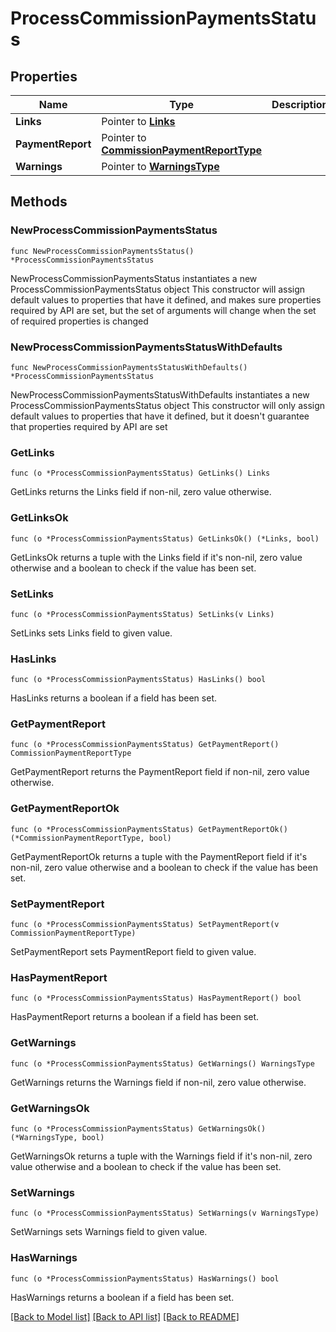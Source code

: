 # ProcessCommissionPaymentsStatus

## Properties

Name | Type | Description | Notes
------------ | ------------- | ------------- | -------------
**Links** | Pointer to [**Links**](Links.md) |  | [optional] 
**PaymentReport** | Pointer to [**CommissionPaymentReportType**](CommissionPaymentReportType.md) |  | [optional] 
**Warnings** | Pointer to [**WarningsType**](WarningsType.md) |  | [optional] 

## Methods

### NewProcessCommissionPaymentsStatus

`func NewProcessCommissionPaymentsStatus() *ProcessCommissionPaymentsStatus`

NewProcessCommissionPaymentsStatus instantiates a new ProcessCommissionPaymentsStatus object
This constructor will assign default values to properties that have it defined,
and makes sure properties required by API are set, but the set of arguments
will change when the set of required properties is changed

### NewProcessCommissionPaymentsStatusWithDefaults

`func NewProcessCommissionPaymentsStatusWithDefaults() *ProcessCommissionPaymentsStatus`

NewProcessCommissionPaymentsStatusWithDefaults instantiates a new ProcessCommissionPaymentsStatus object
This constructor will only assign default values to properties that have it defined,
but it doesn't guarantee that properties required by API are set

### GetLinks

`func (o *ProcessCommissionPaymentsStatus) GetLinks() Links`

GetLinks returns the Links field if non-nil, zero value otherwise.

### GetLinksOk

`func (o *ProcessCommissionPaymentsStatus) GetLinksOk() (*Links, bool)`

GetLinksOk returns a tuple with the Links field if it's non-nil, zero value otherwise
and a boolean to check if the value has been set.

### SetLinks

`func (o *ProcessCommissionPaymentsStatus) SetLinks(v Links)`

SetLinks sets Links field to given value.

### HasLinks

`func (o *ProcessCommissionPaymentsStatus) HasLinks() bool`

HasLinks returns a boolean if a field has been set.

### GetPaymentReport

`func (o *ProcessCommissionPaymentsStatus) GetPaymentReport() CommissionPaymentReportType`

GetPaymentReport returns the PaymentReport field if non-nil, zero value otherwise.

### GetPaymentReportOk

`func (o *ProcessCommissionPaymentsStatus) GetPaymentReportOk() (*CommissionPaymentReportType, bool)`

GetPaymentReportOk returns a tuple with the PaymentReport field if it's non-nil, zero value otherwise
and a boolean to check if the value has been set.

### SetPaymentReport

`func (o *ProcessCommissionPaymentsStatus) SetPaymentReport(v CommissionPaymentReportType)`

SetPaymentReport sets PaymentReport field to given value.

### HasPaymentReport

`func (o *ProcessCommissionPaymentsStatus) HasPaymentReport() bool`

HasPaymentReport returns a boolean if a field has been set.

### GetWarnings

`func (o *ProcessCommissionPaymentsStatus) GetWarnings() WarningsType`

GetWarnings returns the Warnings field if non-nil, zero value otherwise.

### GetWarningsOk

`func (o *ProcessCommissionPaymentsStatus) GetWarningsOk() (*WarningsType, bool)`

GetWarningsOk returns a tuple with the Warnings field if it's non-nil, zero value otherwise
and a boolean to check if the value has been set.

### SetWarnings

`func (o *ProcessCommissionPaymentsStatus) SetWarnings(v WarningsType)`

SetWarnings sets Warnings field to given value.

### HasWarnings

`func (o *ProcessCommissionPaymentsStatus) HasWarnings() bool`

HasWarnings returns a boolean if a field has been set.


[[Back to Model list]](../README.md#documentation-for-models) [[Back to API list]](../README.md#documentation-for-api-endpoints) [[Back to README]](../README.md)


